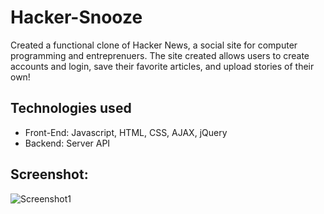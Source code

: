 # Hacker-Snooze

Created a functional clone of Hacker News, a social site for computer programming and entreprenuers. The site created allows users to create accounts and login, save their favorite articles, and upload stories of their own!

## Technologies used
- Front-End: Javascript, HTML, CSS, AJAX, jQuery
- Backend: Server API

## Screenshot:
![Screenshot1](https://i.imgur.com/71RRZwM.png)

